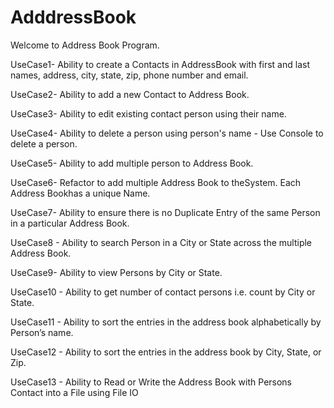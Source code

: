 # AdddressBook
Welcome to Address Book Program.

UseCase1-
Ability to create a Contacts in AddressBook with first and last names, address, city, state, zip, phone number and email.


UseCase2-
Ability to add a new Contact to Address Book.


UseCase3-
Ability to edit existing contact person using their name.

UseCase4-
Ability to delete a person using person's name - Use Console to delete a person.

UseCase5-
Ability to add multiple person to Address Book.

UseCase6-
Refactor to add multiple Address Book to theSystem. Each Address Bookhas a unique Name.

UseCase7-
Ability to ensure there is no Duplicate Entry of the same Person in a particular Address Book.

UseCase8 -
Ability to search Person in a City or State across the multiple Address Book.

UseCase9-
Ability to view Persons by City or State.

UseCase10 -
Ability to get number of contact persons i.e. count by City or State.

UseCase11 -
Ability to sort the entries in the address book alphabetically by Person’s name.

UseCase12 -
Ability to sort the entries in the address book by City, State, or Zip.

UseCase13 -
Ability to Read or Write the Address Book with Persons Contact into a File using File IO

